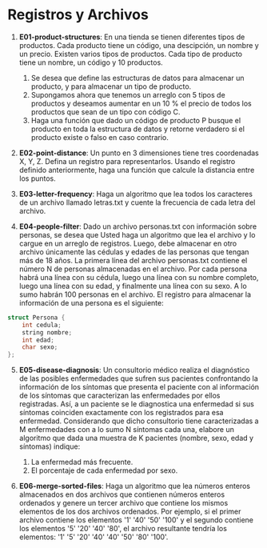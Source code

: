 # Registros y Archivos

1) **E01-product-structures**: En una tienda se tienen diferentes tipos de productos. Cada producto tiene un código, una descipción, un nombre y un precio. Existen varios tipos de productos. Cada tipo de producto tiene un nombre, un código y 10 productos.

	1. Se desea que define las estructuras de datos para almacenar un producto, y para almacenar un tipo de producto.
	2. Supongamos ahora que tenemos un arreglo con 5 tipos de productos y deseamos aumentar en un 10 % el precio de todos los productos que sean de un tipo con código C. 
	3. Haga una función que dado un código de producto P busque el producto en toda la estructura de datos y retorne verdadero si el producto existe o falso en caso contrario.

2) **E02-point-distance**: Un punto en 3 dimensiones tiene tres coordenadas X, Y, Z. Defina un registro para representarlos. Usando el registro definido anteriormente, haga una función que calcule la distancia entre los puntos.

3) **E03-letter-frequency**: Haga un algoritmo que lea todos los caracteres de un archivo llamado letras.txt y cuente la frecuencia de cada letra del archivo.

4) **E04-people-filter**: Dado un archivo personas.txt con información sobre personas, se desea que Usted haga un algoritmo que lea el archivo y lo cargue en un arreglo de registros. Luego, debe almacenar en otro archivo únicamente las cédulas y edades de las personas que tengan más de 18 años. La primera línea del archivo personas.txt contiene el número N de personas almacenadas en el archivo. Por cada persona habrá una línea con su cédula, luego una línea con su nombre completo, luego una línea con su edad, y finalmente una línea con su sexo. A lo sumo habrán 100 personas en el archivo. El registro para almacenar la información de una persona es el siguiente:

``` c++
struct Persona {
	int cedula;
	string nombre;
	int edad;
	char sexo;
};
```

5) **E05-disease-diagnosis**: Un consultorio médico realiza el diagnóstico de las posibles enfermedades que sufren sus pacientes confrontando la información de los síntomas que presenta el paciente con al información de los síntomas que caracterizan las enfermedades por ellos registradas. Así, a un paciente se le diagnostica una enfermedad si sus síntomas coinciden exactamente con los registrados para esa enfermedad. Considerando que dicho consultorio tiene caracterizadas a M enfermedades con a lo sumo N síntomas cada una, elabore un algoritmo que dada una muestra de K pacientes (nombre, sexo, edad y síntomas) indique:

	1. La enfermedad más frecuente.
	2. El porcentaje de cada enfermedad por sexo.
	
6) **E06-merge-sorted-files**: Haga un algoritmo que lea números enteros almacenados en dos archivos que contienen números enteros ordenados y genere un tercer archivo que contiene los mismos elementos de los dos archivos ordenados. Por ejemplo, si el primer archivo contiene los elementos '1' '40' '50' '100' y el segundo contiene los elementos '5' '20' '40' '80', el archivo resultante tendría los elementos: '1' '5' '20' '40' '40' '50' '80' '100'.